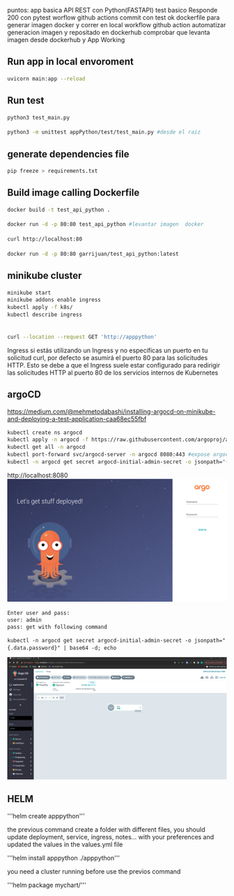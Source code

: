 puntos:
app basica API REST con Python(FASTAPI)
test basico Responde 200 con pytest
worflow github actions commit con test ok
dockerfile para generar imagen docker y correr en local
workflow github action automatizar generacion imagen y repositado en dockerhub
comprobar que levanta imagen desde dockerhub y App Working


## Run app in local envoroment
```sh
uvicorn main:app --reload
```

## Run test
```sh
python3 test_main.py

python3 -m unittest appPython/test/test_main.py #desde el raiz
```

## generate dependencies file
```sh
pip freeze > requirements.txt
```

## Build image calling Dockerfile
```sh
docker build -t test_api_python .

docker run -d -p 80:80 test_api_python #levantar imagen  docker

curl http://localhost:80

docker run -d -p 80:80 garrijuan/test_api_python:latest
```

## minikube cluster 
```sh
minikube start
minikube addons enable ingress
kubectl apply -f k8s/
kubectl describe ingress


curl --location --request GET 'http://apppython'
```

Ingress
si estás utilizando un Ingress y no especificas un puerto en tu solicitud curl, por defecto se asumirá el puerto 80 para las solicitudes HTTP. Esto se debe a que el Ingress suele estar configurado para redirigir las solicitudes HTTP al puerto 80 de los servicios internos de Kubernetes


## argoCD
https://medium.com/@mehmetodabashi/installing-argocd-on-minikube-and-deploying-a-test-application-caa68ec55fbf
```sh
kubectl create ns argocd
kubectl apply -n argocd -f https://raw.githubusercontent.com/argoproj/argo-cd/v2.5.8/manifests/install.yaml
kubectl get all -n argocd
kubectl port-forward svc/argocd-server -n argocd 8080:443 #expose argocd app in localhost port 8080
kubectl -n argocd get secret argocd-initial-admin-secret -o jsonpath="{.data.password}" | base64 -d; echo
```
http://localhost:8080
![alt text](/documentation/argoLogin.png "ArgoCD-login")
```
Enter user and pass:
user: admin
pass: get with following command
```
`kubectl -n argocd get secret argocd-initial-admin-secret -o jsonpath="{.data.password}" | base64 -d; echo`

![alt text](/documentation/argoCDinterface.png "ArgoCD-interface")


## HELM
'''helm create apppython'''

the previous command create a folder with different files, you should update deployment, service, ingress, notes... with your preferences and updated the values in the values.yml file

'''helm install apppython ./apppython'''

you need a cluster running before use the previos command

'''helm package mychart/'''